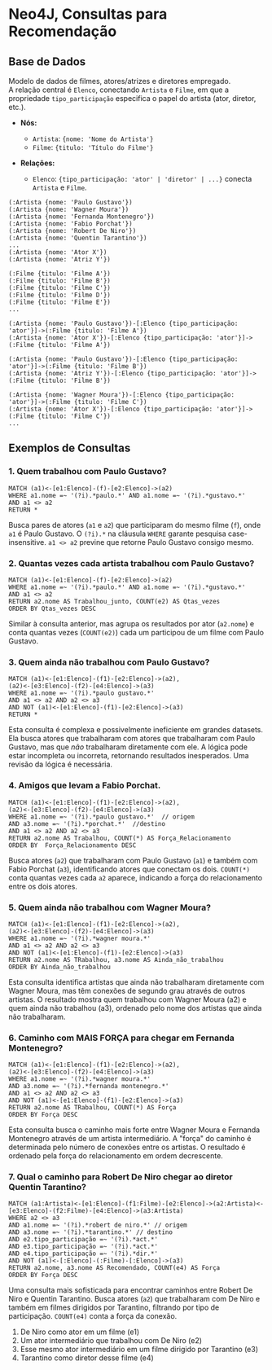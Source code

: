 # Neo4J, Consultas para Recomendação

## Base de Dados

Modelo de dados de filmes, atores/atrizes e diretores empregado.  
A relação central é `Elenco`, conectando `Artista` e `Filme`, em que a propriedade `tipo_participação`  especifica o papel do artista (ator, diretor, etc.).

* **Nós:**
    * `Artista`:  `{nome: 'Nome do Artista'}`
    * `Filme`: `{titulo: 'Título do Filme'}`

* **Relações:**
    * `Elenco`: `{tipo_participação: 'ator' | 'diretor' | ...}`  conecta `Artista` e `Filme`.

```
(:Artista {nome: 'Paulo Gustavo'})
(:Artista {nome: 'Wagner Moura'})
(:Artista {nome: 'Fernanda Montenegro'})
(:Artista {nome: 'Fabio Porchat'})
(:Artista {nome: 'Robert De Niro'})
(:Artista {nome: 'Quentin Tarantino'})
...
(:Artista {nome: 'Ator X'})
(:Artista {nome: 'Atriz Y'})

(:Filme {titulo: 'Filme A'})
(:Filme {titulo: 'Filme B'})
(:Filme {titulo: 'Filme C'})
(:Filme {titulo: 'Filme D'})
(:Filme {titulo: 'Filme E'})
...

(:Artista {nome: 'Paulo Gustavo'})-[:Elenco {tipo_participação: 'ator'}]->(:Filme {titulo: 'Filme A'})
(:Artista {nome: 'Ator X'})-[:Elenco {tipo_participação: 'ator'}]->(:Filme {titulo: 'Filme A'})

(:Artista {nome: 'Paulo Gustavo'})-[:Elenco {tipo_participação: 'ator'}]->(:Filme {titulo: 'Filme B'})
(:Artista {nome: 'Atriz Y'})-[:Elenco {tipo_participação: 'ator'}]->(:Filme {titulo: 'Filme B'})

(:Artista {nome: 'Wagner Moura'})-[:Elenco {tipo_participação: 'ator'}]->(:Filme {titulo: 'Filme C'})
(:Artista {nome: 'Ator X'})-[:Elenco {tipo_participação: 'ator'}]->(:Filme {titulo: 'Filme C'})
...

```

## Exemplos de Consultas

### **1. Quem trabalhou com Paulo Gustavo?**

```cypher
MATCH (a1)<-[e1:Elenco]-(f)-[e2:Elenco]->(a2)
WHERE a1.nome =~ '(?i).*paulo.*' AND a1.nome =~ '(?i).*gustavo.*'
AND a1 <> a2
RETURN *
```
Busca pares de atores (`a1` e `a2`) que participaram do mesmo filme (`f`), onde `a1` é Paulo Gustavo.  O `(?i).*` na cláusula `WHERE` garante pesquisa case-insensitive. `a1 <> a2` previne que retorne Paulo Gustavo consigo mesmo.

### **2. Quantas vezes cada artista trabalhou com Paulo Gustavo?**

```cypher
MATCH (a1)<-[e1:Elenco]-(f)-[e2:Elenco]->(a2)
WHERE a1.nome =~ '(?i).*paulo.*' AND a1.nome =~ '(?i).*gustavo.*'
AND a1 <> a2
RETURN a2.nome AS Trabalhou_junto, COUNT(e2) AS Qtas_vezes
ORDER BY Qtas_vezes DESC
```

Similar à consulta anterior, mas agrupa os resultados por ator (`a2.nome`) e conta quantas vezes (`COUNT(e2)`) cada um participou de um filme com Paulo Gustavo.

### **3. Quem ainda não trabalhou com Paulo Gustavo?**

```cypher
MATCH (a1)<-[e1:Elenco]-(f1)-[e2:Elenco]->(a2),
(a2)<-[e3:Elenco]-(f2)-[e4:Elenco]->(a3)
WHERE a1.nome =~ '(?i).*paulo gustavo.*' 
AND a1 <> a2 AND a2 <> a3
AND NOT (a1)<-[e1:Elenco]-(f1)-[e2:Elenco]->(a3)
RETURN *
```

Esta consulta é complexa e possivelmente ineficiente em grandes datasets. Ela busca atores que trabalharam com atores que trabalharam com Paulo Gustavo, mas que *não* trabalharam diretamente com ele. A lógica pode estar incompleta ou incorreta, retornando resultados inesperados. Uma revisão da lógica é necessária.

### **4. Amigos que levam a Fabio Porchat.**

```cypher
MATCH (a1)<-[e1:Elenco]-(f1)-[e2:Elenco]->(a2),
(a2)<-[e3:Elenco]-(f2)-[e4:Elenco]->(a3)
WHERE a1.nome =~ '(?i).*paulo gustavo.*'  // origem
AND a3.nome =~ '(?i).*porchat.*'  //destino
AND a1 <> a2 AND a2 <> a3
RETURN a2.nome AS Trabalhou, COUNT(*) AS Força_Relacionamento
ORDER BY  Força_Relacionamento DESC
```

Busca atores (`a2`) que trabalharam com Paulo Gustavo (`a1`) e também com Fabio Porchat (`a3`), identificando atores que conectam os dois. `COUNT(*)` conta quantas vezes cada `a2` aparece, indicando a força do relacionamento entre os dois atores.

### **5. Quem ainda não trabalhou com Wagner Moura?**

```cypher
MATCH (a1)<-[e1:Elenco]-(f1)-[e2:Elenco]->(a2),
(a2)<-[e3:Elenco]-(f2)-[e4:Elenco]->(a3)
WHERE a1.nome =~ '(?i).*wagner moura.*' 
AND a1 <> a2 AND a2 <> a3
AND NOT (a1)<-[e1:Elenco]-(f1)-[e2:Elenco]->(a3)
RETURN a2.nome AS TRabalhou, a3.nome AS Ainda_não_trabalhou
ORDER BY Ainda_não_trabalhou
```

Esta consulta identifica artistas que ainda não trabalharam diretamente com Wagner Moura, mas têm conexões de segundo grau através de outros artistas. 
O resultado mostra quem trabalhou com Wagner Moura (a2) e quem ainda não trabalhou (a3), ordenado pelo nome dos artistas que ainda não trabalharam.

### **6. Caminho com MAIS FORÇA para chegar em Fernanda Montenegro?**

```cypher
MATCH (a1)<-[e1:Elenco]-(f1)-[e2:Elenco]->(a2),
(a2)<-[e3:Elenco]-(f2)-[e4:Elenco]->(a3)
WHERE a1.nome =~ '(?i).*wagner moura.*' 
AND a3.nome =~ '(?i).*fernanda montenegro.*'
AND a1 <> a2 AND a2 <> a3
AND NOT (a1)<-[e1:Elenco]-(f1)-[e2:Elenco]->(a3)
RETURN a2.nome AS TRabalhou, COUNT(*) AS Força
ORDER BY Força DESC
```

Esta consulta busca o caminho mais forte entre Wagner Moura e Fernanda Montenegro através de um artista intermediário. A "força" do caminho é determinada pelo número de conexões entre os artistas. O resultado é ordenado pela força do relacionamento em ordem decrescente.

### **7. Qual o caminho para Robert De Niro chegar ao diretor Quentin Tarantino?**

```cypher
MATCH (a1:Artista)<-[e1:Elenco]-(f1:Filme)-[e2:Elenco]->(a2:Artista)<-[e3:Elenco]-(f2:Filme)-[e4:Elenco]->(a3:Artista)
WHERE a2 <> a3
AND a1.nome =~ '(?i).*robert de niro.*' // origem
AND a3.nome =~ '(?i).*tarantino.*' // destino
AND e2.tipo_participação =~ '(?i).*act.*'
AND e3.tipo_participação =~ '(?i).*act.*'
AND e4.tipo_participação =~ '(?i).*dir.*'
AND NOT (a1)<-[:Elenco]-(:Filme)-[:Elenco]->(a3)
RETURN a2.nome, a3.nome AS Recomendado, COUNT(e4) AS Força
ORDER BY Força DESC
```

Uma consulta mais sofisticada para encontrar caminhos entre Robert De Niro e Quentin Tarantino.  Busca atores (`a2`) que trabalharam com De Niro e também em filmes dirigidos por Tarantino, filtrando por tipo de participação. `COUNT(e4)` conta a força da conexão.

1. De Niro como ator em um filme (e1)
2. Um ator intermediário que trabalhou com De Niro (e2)
3. Esse mesmo ator intermediário em um filme dirigido por Tarantino (e3)
4. Tarantino como diretor desse filme (e4)


